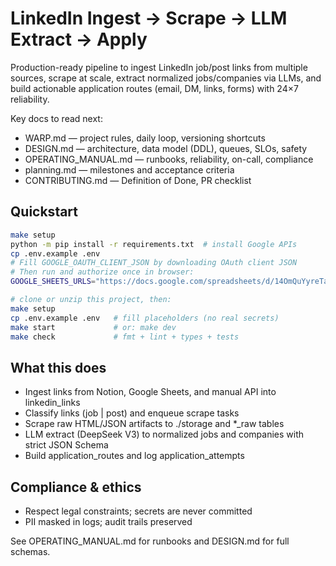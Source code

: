 # LinkedIn Ingest → Scrape → LLM Extract → Apply

Production-ready pipeline to ingest LinkedIn job/post links from multiple sources, scrape at scale, extract normalized jobs/companies via LLMs, and build actionable application routes (email, DM, links, forms) with 24×7 reliability.

Key docs to read next:
- WARP.md — project rules, daily loop, versioning shortcuts
- DESIGN.md — architecture, data model (DDL), queues, SLOs, safety
- OPERATING_MANUAL.md — runbooks, reliability, on-call, compliance
- planning.md — milestones and acceptance criteria
- CONTRIBUTING.md — Definition of Done, PR checklist

## Quickstart
```bash
make setup
python -m pip install -r requirements.txt  # install Google APIs
cp .env.example .env
# Fill GOOGLE_OAUTH_CLIENT_JSON by downloading OAuth client JSON
# Then run and authorize once in browser:
GOOGLE_SHEETS_URLS="https://docs.google.com/spreadsheets/d/14OmQuYyreTa_ehui2vGXbydNpMsJCrCTArolMozuPG0/edit?gid=1790709853" python -m src.app
```
```bash
# clone or unzip this project, then:
make setup
cp .env.example .env   # fill placeholders (no real secrets)
make start             # or: make dev
make check             # fmt + lint + types + tests
```

## What this does
- Ingest links from Notion, Google Sheets, and manual API into linkedin_links
- Classify links (job | post) and enqueue scrape tasks
- Scrape raw HTML/JSON artifacts to ./storage and *_raw tables
- LLM extract (DeepSeek V3) to normalized jobs and companies with strict JSON Schema
- Build application_routes and log application_attempts

## Compliance & ethics
- Respect legal constraints; secrets are never committed
- PII masked in logs; audit trails preserved

See OPERATING_MANUAL.md for runbooks and DESIGN.md for full schemas.
